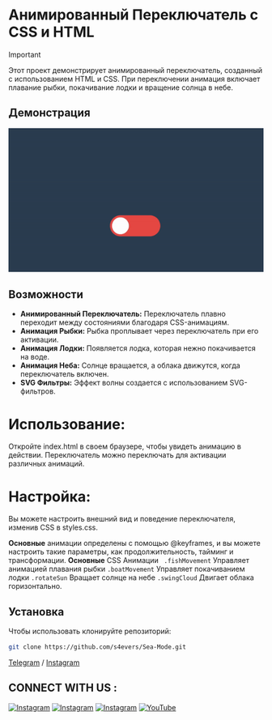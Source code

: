 # Анимированный Переключатель с CSS и HTML
> [!IMPORTANT]
Этот проект демонстрирует анимированный переключатель, созданный с использованием HTML и CSS. При переключении анимация включает плавание рыбки, покачивание лодки и вращение солнца в небе.
> 

## Демонстрация

![Анимация Переключателя](https://github.com/s4evers/Sea-Mode/blob/main/ezgif-7-166d337c64.gif) 

## Возможности

- **Анимированный Переключатель:** Переключатель плавно переходит между состояниями благодаря CSS-анимациям.
- **Анимация Рыбки:** Рыбка проплывает через переключатель при его активации.
- **Анимация Лодки:** Появляется лодка, которая нежно покачивается на воде.
- **Анимация Неба:** Солнце вращается, а облака движутся, когда переключатель включен.
- **SVG Фильтры:** Эффект волны создается с использованием SVG-фильтров.

# Использование:
Откройте index.html в своем браузере, чтобы увидеть анимацию в действии. Переключатель можно переключать для активации различных анимаций.

# Настройка:
Вы можете настроить внешний вид и поведение переключателя, изменив CSS в styles.css. 

**Основные** анимации определены с помощью @keyframes, и вы можете настроить такие параметры, как продолжительность, тайминг и трансформации.
**Основные** CSS Анимации ```
.fishMovement``` Управляет анимацией плавания рыбки ```.boatMovement``` Управляет покачиванием лодки ```.rotateSun``` Вращает солнце на небе ```.swingCloud``` Двигает облака горизонтально.

## Установка

Чтобы использовать клонируйте репозиторий:

```bash
git clone https://github.com/s4evers/Sea-Mode.git
```
[Telegram](https://t.me/Muhammedov) / [Instagram](https://instagram.com/cs.mer6)

 ## CONNECT WITH US :


[![Instagram](https://img.shields.io/badge/INSTAGRAM-FOLLOW-red?style=for-the-badge&logo=instagram)](https://instagram.com/cs.mer6)
[![Instagram](https://img.shields.io/badge/WEBSITE-VISIT-yellow?style=for-the-badge&logo=blogger)](https://mer6.com)
[![Instagram](https://img.shields.io/badge/TELEGRAM-CHANNEL-red?style=for-the-badge&logo=telegram)](https://t.me/Muhammedov)
<a href="https://youtube.com/@nukotz?si=1Z6uz0wO2NpOeJUY"><img title="YouTube" src="https://img.shields.io/badge/YouTube-Hacker X Phantom-red?style=for-the-badge&logo=Youtube"></a>
